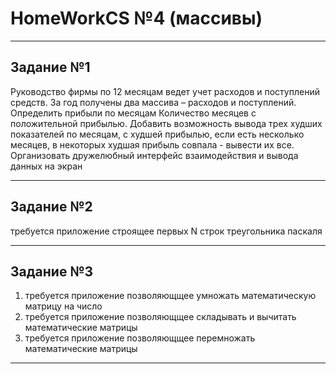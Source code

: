 # HomeWorkCS №4 (массивы)
***
## Задание №1

Руководство фирмы по 12 месяцам ведет учет расходов и поступлений средств.
За год получены два массива – расходов и поступлений. Определить прибыли по месяцам
Количество месяцев с положительной прибылью. Добавить возможность вывода трех худших показателей по месяцам, с худшей прибылью,
если есть несколько месяцев, в некоторых худшая прибыль совпала - вывести их все. Организовать дружелюбный интерфейс взаимодействия и вывода данных на экран
***		 
## Задание №2

требуется приложение строящее первых N строк треугольника паскаля
***

## Задание №3

1. требуется приложение позволяющщее умножать математическую матрицу на число
2. требуется приложение позволяющщее складывать и вычитать математические матрицы
3. требуется приложение позволяющщее перемножать математические матрицы
***
